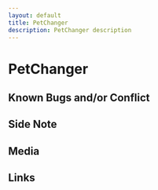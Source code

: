 ```yaml
---
layout: default
title: PetChanger
description: PetChanger description
---
```


# PetChanger 

## Known Bugs and/or Conflict

## Side Note

## Media

## Links
